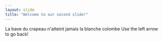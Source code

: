 ```yaml
---
layout: slide
title: "Welcome to our second slide!"
---
```

La bave du crapeau n'atteint jamais la blanche colombe
Use the left arrow to go back!
